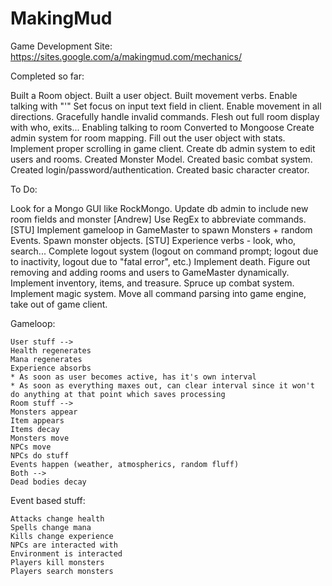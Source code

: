 MakingMud
=========
Game Development Site: https://sites.google.com/a/makingmud.com/mechanics/

Completed so far: 

Built a Room object.
Built a user object.
Built movement verbs.
Enable talking with "'"
Set focus on input text field in client.
Enable movement in all directions.
Gracefully handle invalid commands.
Flesh out full room display with who, exits...
Enabling talking to room
Converted to Mongoose
Create admin system for room mapping.
Fill out the user object with stats.
Implement proper scrolling in game client.
Create db admin system to edit users and rooms.
Created Monster Model.
Created basic combat system.
Created login/password/authentication.
Created basic character creator.

To Do:

Look for a Mongo GUI like RockMongo.
Update db admin to include new room fields and monster [Andrew]
Use RegEx to abbreviate commands.[STU]
Implement gameloop in GameMaster to spawn Monsters + random Events. 
Spawn monster objects. [STU]
Experience verbs - look, who, search...
Complete logout system (logout on command prompt; logout due to inactivity, logout due to "fatal error", etc.)
Implement death.
Figure out removing and adding rooms and users to GameMaster dynamically.
Implement inventory, items, and treasure.
Spruce up combat system.
Implement magic system.
Move all command parsing into game engine, take out of game client.

Gameloop:

	User stuff -->
	Health regenerates
	Mana regenerates
	Experience absorbs
	* As soon as user becomes active, has it's own interval
	* As soon as everything maxes out, can clear interval since it won't do anything at that point which saves processing
	Room stuff -->
	Monsters appear
	Item appears
	Items decay
	Monsters move
	NPCs move
	NPCs do stuff
	Events happen (weather, atmospherics, random fluff)
	Both -->
	Dead bodies decay

Event based stuff:

	Attacks change health
	Spells change mana
	Kills change experience
	NPCs are interacted with
	Environment is interacted
	Players kill monsters
	Players search monsters

